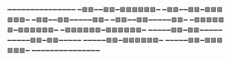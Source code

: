 ➖➖➖➖➖➖➖➖➖➖➖➖➖➖➖
➖🟩🟩➖➖🟩🟩➖🟩🟩🟩🟩🟩🟩➖
➖🟩🟩➖➖🟩🟩➖🟩🟩🟩🟩🟩🟩➖
➖🟩🟩➖➖🟩🟩➖➖➖➖➖🟩🟩➖
➖🟩🟩➖➖🟩🟩➖➖➖➖➖🟩🟩➖
➖🟩🟩🟩🟩🟩🟩➖🟩🟩🟩🟩🟩🟩➖
➖🟩🟩🟩🟩🟩🟩➖🟩🟩🟩🟩🟩🟩➖
➖➖➖➖➖🟩🟩➖🟩🟩➖➖➖➖➖
➖➖➖➖➖🟩🟩➖🟩🟩➖➖➖➖➖
➖➖➖➖➖🟩🟩➖🟩🟩🟩🟩🟩🟩➖
➖➖➖➖➖🟩🟩➖🟩🟩🟩🟩🟩🟩➖
➖➖➖➖➖➖➖➖➖➖➖➖➖➖➖